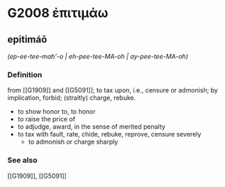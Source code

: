 # G2008 ἐπιτιμάω

## epitimáō

_(ep-ee-tee-mah'-o | eh-pee-tee-MA-oh | ay-pee-tee-MA-oh)_

### Definition

from [[G1909]] and [[G5091]]; to tax upon, i.e., censure or admonish; by implication, forbid; (straitly) charge, rebuke.

- to show honor to, to honor
- to raise the price of
- to adjudge, award, in the sense of merited penalty
- to tax with fault, rate, chide, rebuke, reprove, censure severely
  - to admonish or charge sharply

### See also

[[G1909]], [[G5091]]

